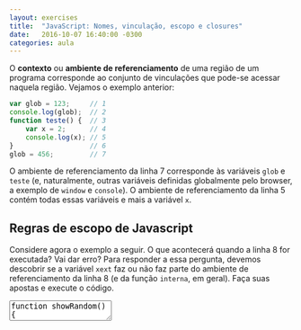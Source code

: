 ```yaml
---
layout: exercises
title:  "JavaScript: Nomes, vinculação, escopo e closures"
date:   2016-10-07 16:40:00 -0300
categories: aula
---
```


O **contexto** ou **ambiente de referenciamento** de uma região de um programa corresponde ao conjunto de vinculações que pode-se acessar naquela região. Vejamos o exemplo anterior:

```javascript
var glob = 123;     // 1
console.log(glob);  // 2
function teste() {  // 3
    var x = 2;      // 4
    console.log(x); // 5
}                   // 6
glob = 456;         // 7
```

O ambiente de referenciamento da linha 7 corresponde às variáveis `glob` e `teste` (e, naturalmente, outras variáveis definidas globalmente pelo browser, a exemplo de `window` e `console`). O ambiente de referenciamento da linha 5 contém todas essas variáveis e mais a variável `x`.

## Regras de escopo de Javascript

Considere agora o exemplo a seguir. O que acontecerá quando a linha 8 for executada? Vai dar erro? Para responder a essa pergunta, devemos descobrir se a variável `xext` faz ou não faz parte do ambiente de referenciamento da linha 8 (e da função `interna`, em geral). Faça suas apostas e execute o código.

<textarea class="code">
function showRandom() {
  console.log(Math.random() + 1.0f);	
}
showRandom();
</textarea>